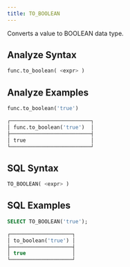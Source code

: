 ```yaml
---
title: TO_BOOLEAN
---
```


Converts a value to BOOLEAN data type.

## Analyze Syntax

```python
func.to_boolean( <expr> )
```

## Analyze Examples

```python
func.to_boolean('true')

┌──────────────────────────┐
│ func.to_boolean('true')  │
├──────────────────────────┤
│ true                     │
└──────────────────────────┘
```

## SQL Syntax

```sql
TO_BOOLEAN( <expr> )
```

## SQL Examples

```sql
SELECT TO_BOOLEAN('true');

┌────────────────────┐
│ to_boolean('true') │
├────────────────────┤
│ true               │
└────────────────────┘
```